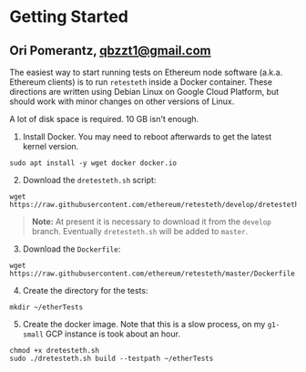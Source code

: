 # Getting Started

## Ori Pomerantz, qbzzt1@gmail.com

The easiest way to start running tests on Ethereum node software (a.k.a. Ethereum clients) is to run `retesteth` inside a Docker container. 
These directions are written using Debian Linux on Google Cloud Platform, but should work with minor changes on other versions of Linux.

A lot of disk space is required. 10 GB isn't enough.

<!--
1. Install developer tools:
~~~
sudo apt install -y git g++ build-essential cmake
~~~
-->
1. Install Docker. You may need to reboot afterwards to get the latest kernel version.
~~~
sudo apt install -y wget docker docker.io
~~~
2. Download the `dretesteth.sh` script:
~~~
wget https://raw.githubusercontent.com/ethereum/retesteth/develop/dretesteth.sh
~~~
> **Note:** At present it is necessary to download it from the `develop` branch. Eventually 
> `dretesteth.sh` will be added to `master`.
3. Download the `Dockerfile`:
~~~
wget https://raw.githubusercontent.com/ethereum/retesteth/master/Dockerfile
~~~
4. Create the directory for the tests:
~~~
mkdir ~/etherTests
~~~
5. Create the docker image. Note that this is a slow process, on my `g1-small` GCP instance is took about an hour.
~~~
chmod +x dretesteth.sh
sudo ./dretesteth.sh build --testpath ~/etherTests
~~~

<!--
4. Clone the `retesteth` repository:
~~~
git clone https://github.com/ethereum/retesteth.git
~~~
5. Compile `retesteth`:
~~~
cd retesteth
mkdir build
cd build
cmake ..
make
~~~
> **Note:** This is a slow process. On my `g1-small` GCP instance it took about an hour,  mostly in the last two commands. 

--->


